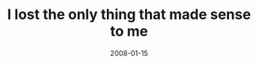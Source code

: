 ---
layout: base.njk
title : 'I lost the only thing that made sense to me' 
view_title : 'I lost the only thing that made sense to me' 
year : '2008' 
date : '2008-01-15' 
img_file : '/drawing/ilosttheonlythingthatmadesensetome.png' 
html_file : 'ilosttheonlythingthatmadesensetome' 
next_html : 'ithinkideserveanotherchance.html' 
year_order : '25' 
permalink : "title/{{html_file}}.html"
---